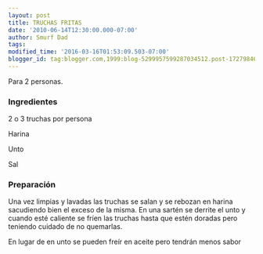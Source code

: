 ```yaml
---
layout: post
title: TRUCHAS FRITAS
date: '2010-06-14T12:30:00.000-07:00'
author: Smurf Dad
tags: 
modified_time: '2016-03-16T01:53:09.503-07:00'
blogger_id: tag:blogger.com,1999:blog-5299957599287034512.post-1727984686293359219
---
```


Para 2 personas.

<h3>Ingredientes</h3>

2 o 3 truchas por persona

Harina

Unto

Sal

<h3>Preparación</h3>

Una vez limpias y lavadas las truchas se salan y se rebozan en harina sacudiendo bien el exceso de la misma. En una sartén se derrite el unto y cuando esté caliente se fríen las truchas hasta que estén doradas pero teniendo cuidado de no quemarlas.

En lugar de en unto se pueden freír en aceite pero tendrán menos sabor

